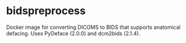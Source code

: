 # bidspreprocess
Docker image for converting DICOMS to BIDS that supports anatomical defacing. Uses PyDeface (2.0.0) and dcm2bids (2.1.4).

